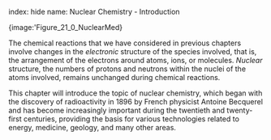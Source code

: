 index: hide
name: Nuclear Chemistry - Introduction


{image:'Figure_21_0_NuclearMed}
        

The chemical reactions that we have considered in previous chapters involve changes in the  *electronic* structure of the species involved, that is, the arrangement of the electrons around atoms, ions, or molecules.  *Nuclear* structure, the numbers of protons and neutrons within the nuclei of the atoms involved, remains unchanged during chemical reactions.

This chapter will introduce the topic of nuclear chemistry, which began with the discovery of radioactivity in 1896 by French physicist Antoine Becquerel and has become increasingly important during the twentieth and twenty-first centuries, providing the basis for various technologies related to energy, medicine, geology, and many other areas.

